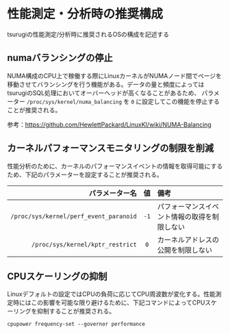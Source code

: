 # 性能測定・分析時の推奨構成

tsurugiの性能測定/分析時に推奨されるOSの構成を記述する

## numaバランシングの停止

NUMA構成のCPU上で稼働する際にLinuxカーネルがNUMAノード間でページを移動させてバランシングを行う機能がある。データの量と頻度によってはtsurugiのSQL処理においてオーバーヘッドが高くなることがあるため、 パラメーター `/proc/sys/kernel/numa_balancing` を `0` に設定してこの機能を停止することが推奨される。

参考：https://github.com/HewlettPackard/LinuxKI/wiki/NUMA-Balancing

## カーネルパフォーマンスモニタリングの制限を削減

性能分析のために、カーネルのパフォーマンスイベントの情報を取得可能にするため、下記のパラメーターを設定することが推奨される。

|                  パラメーター名 | 値                   | 備考                                                                                                                                                           |
|-------------------------:| :---: |:--------------------|
| `/proc/sys/kernel/perf_event_paranoid`  | `-1`  | パフォーマンスイベント情報の取得を制限しない|
| `/proc/sys/kernel/kptr_restrict` | `0` | カーネルアドレスの公開を制限しない| 

## CPUスケーリングの抑制

Linuxデフォルトの設定ではCPUの負荷に応じてCPU周波数が変化する。性能測定時にはこの影響を可能な限り避けるために、下記コマンドによってCPUスケーリングを抑制することが推奨される。

```
cpupower frequency-set --governor performance
```


